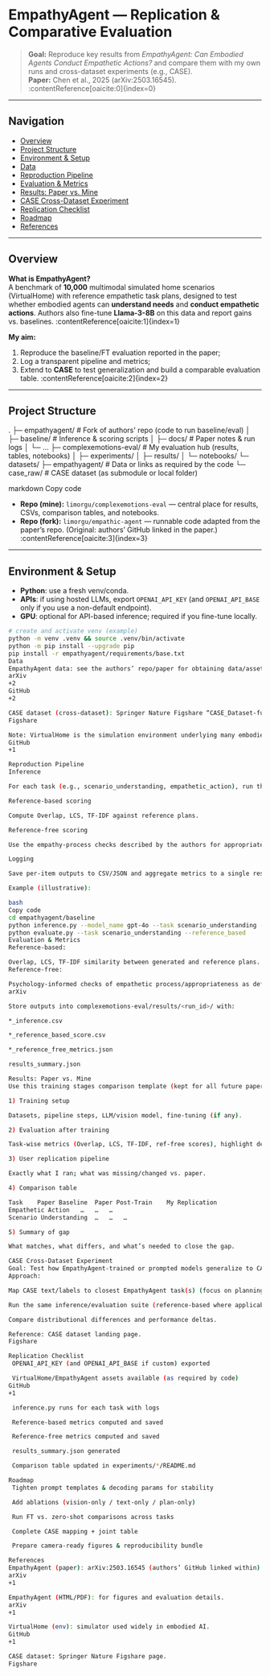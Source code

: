 # EmpathyAgent — Replication & Comparative Evaluation

> **Goal:** Reproduce key results from *EmpathyAgent: Can Embodied Agents Conduct Empathetic Actions?* and compare them with my own runs and cross-dataset experiments (e.g., CASE).  
> **Paper:** Chen et al., 2025 (arXiv:2503.16545). :contentReference[oaicite:0]{index=0}

---

## Navigation

- [Overview](#overview)
- [Project Structure](#project-structure)
- [Environment & Setup](#environment--setup)
- [Data](#data)
- [Reproduction Pipeline](#reproduction-pipeline)
- [Evaluation & Metrics](#evaluation--metrics)
- [Results: Paper vs. Mine](#results-paper-vs-mine)
- [CASE Cross-Dataset Experiment](#case-crossdataset-experiment)
- [Replication Checklist](#replication-checklist)
- [Roadmap](#roadmap)
- [References](#references)

---

## Overview

**What is EmpathyAgent?**  
A benchmark of **10,000** multimodal simulated home scenarios (VirtualHome) with reference empathetic task plans, designed to test whether embodied agents can **understand needs** and **conduct empathetic actions**. Authors also fine-tune **Llama-3-8B** on this data and report gains vs. baselines. :contentReference[oaicite:1]{index=1}

**My aim:**  
1) Reproduce the baseline/FT evaluation reported in the paper;  
2) Log a transparent pipeline and metrics;  
3) Extend to **CASE** to test generalization and build a comparable evaluation table. :contentReference[oaicite:2]{index=2}

---

## Project Structure

.
├─ empathyagent/ # Fork of authors' repo (code to run baseline/eval)
│ ├─ baseline/ # Inference & scoring scripts
│ ├─ docs/ # Paper notes & run logs
│ └─ ...
├─ complexemotions-eval/ # My evaluation hub (results, tables, notebooks)
│ ├─ experiments/
│ ├─ results/
│ └─ notebooks/
└─ datasets/
├─ empathyagent/ # Data or links as required by the code
└─ case_raw/ # CASE dataset (as submodule or local folder)

markdown
Copy code

- **Repo (mine):** `limorgu/complexemotions-eval` — central place for results, CSVs, comparison tables, and notebooks.  
- **Repo (fork):** `limorgu/empathic-agent` — runnable code adapted from the paper’s repo. (Original: authors’ GitHub linked in the paper.) :contentReference[oaicite:3]{index=3}

---

## Environment & Setup

- **Python**: use a fresh venv/conda.  
- **APIs**: if using hosted LLMs, export `OPENAI_API_KEY` (and `OPENAI_API_BASE` only if you use a non-default endpoint).  
- **GPU**: optional for API-based inference; required if you fine-tune locally.

```bash
# create and activate venv (example)
python -m venv .venv && source .venv/bin/activate
python -m pip install --upgrade pip
pip install -r empathyagent/requirements/base.txt
Data
EmpathyAgent data: see the authors’ repo/paper for obtaining data/assets aligned with VirtualHome. 
arXiv
+2
GitHub
+2

CASE dataset (cross-dataset): Springer Nature Figshare “CASE_Dataset-full” (30 participants). Place raw files under datasets/case_raw/ or add as a submodule. 
Figshare

Note: VirtualHome is the simulation environment underlying many embodied agent datasets/tools referenced by EmpathyAgent. 
GitHub
+1

Reproduction Pipeline
Inference

For each task (e.g., scenario_understanding, empathetic_action), run the provided inference.py with the model flag you intend (e.g., gpt-4o or local FT model).

Reference-based scoring

Compute Overlap, LCS, TF-IDF against reference plans.

Reference-free scoring

Use the empathy-process checks described by the authors for appropriateness/alignment (paper’s evaluation suite).

Logging

Save per-item outputs to CSV/JSON and aggregate metrics to a single results_summary.json.

Example (illustrative):

bash
Copy code
cd empathyagent/baseline
python inference.py --model_name gpt-4o --task scenario_understanding --reference_free_eval
python evaluate.py --task scenario_understanding --reference_based
Evaluation & Metrics
Reference-based:

Overlap, LCS, TF-IDF similarity between generated and reference plans.
Reference-free:

Psychology-informed checks of empathetic process/appropriateness as defined by the authors’ suite. 
arXiv

Store outputs into complexemotions-eval/results/<run_id>/ with:

*_inference.csv

*_reference_based_score.csv

*_reference_free_metrics.json

results_summary.json

Results: Paper vs. Mine
Use this training stages comparison template (kept for all future papers):

1) Training setup

Datasets, pipeline steps, LLM/vision model, fine-tuning (if any).

2) Evaluation after training

Task-wise metrics (Overlap, LCS, TF-IDF, ref-free scores), highlight deltas.

3) User replication pipeline

Exactly what I ran; what was missing/changed vs. paper.

4) Comparison table

Task	Paper Baseline	Paper Post-Train	My Replication
Empathetic Action	…	…	…
Scenario Understanding	…	…	…

5) Summary of gap

What matches, what differs, and what’s needed to close the gap.

CASE Cross-Dataset Experiment
Goal: Test how EmpathyAgent-trained or prompted models generalize to CASE data.
Approach:

Map CASE text/labels to closest EmpathyAgent task(s) (focus on planning/understanding).

Run the same inference/evaluation suite (reference-based where applicable; ref-free notes otherwise).

Compare distributional differences and performance deltas.

Reference: CASE dataset landing page. 
Figshare

Replication Checklist
 OPENAI_API_KEY (and OPENAI_API_BASE if custom) exported

 VirtualHome/EmpathyAgent assets available (as required by code) 
GitHub
+1

 inference.py runs for each task with logs

 Reference-based metrics computed and saved

 Reference-free metrics computed and saved

 results_summary.json generated

 Comparison table updated in experiments/*/README.md

Roadmap
 Tighten prompt templates & decoding params for stability

 Add ablations (vision-only / text-only / plan-only)

 Run FT vs. zero-shot comparisons across tasks

 Complete CASE mapping + joint table

 Prepare camera-ready figures & reproducibility bundle

References
EmpathyAgent (paper): arXiv:2503.16545 (authors’ GitHub linked within). 
arXiv
+1

EmpathyAgent (HTML/PDF): for figures and evaluation details. 
arXiv
+1

VirtualHome (env): simulator used widely in embodied AI. 
GitHub
+1

CASE dataset: Springer Nature Figshare page. 
Figshare
